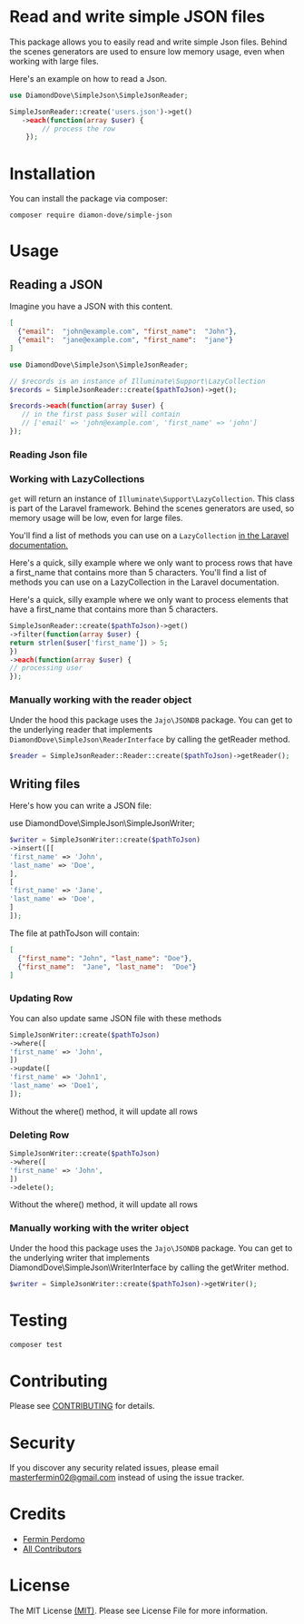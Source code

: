 # Read and write simple JSON files

This package allows you to easily read and write simple Json files. Behind the scenes generators are used to ensure low memory usage, even when working with large files.

Here's an example on how to read a Json.

```php
use DiamondDove\SimpleJson\SimpleJsonReader;

SimpleJsonReader::create('users.json')->get()
   ->each(function(array $user) {
        // process the row
    });
```
# Installation
You can install the package via composer:

```
composer require diamon-dove/simple-json
```

# Usage
## Reading a JSON
Imagine you have a JSON with this content.

```json
[
  {"email":  "john@example.com", "first_name":  "John"}, 
  {"email":  "jane@example.com", "first_name":  "jane"}
]
```

```php
use DiamondDove\SimpleJson\SimpleJsonReader;

// $records is an instance of Illuminate\Support\LazyCollection
$records = SimpleJsonReader::create($pathToJson)->get();

$records->each(function(array $user) {
   // in the first pass $user will contain
   // ['email' => 'john@example.com', 'first_name' => 'john']
});
```

### Reading Json file
### Working with LazyCollections
`get` will return an instance of `Illuminate\Support\LazyCollection`. This class is part of the Laravel framework. Behind the scenes generators are used, so memory usage will be low, even for large files.

You'll find a list of methods you can use on a `LazyCollection` [in the Laravel documentation.](https://laravel.com/docs/master/collections#the-enumerable-contract)

Here's a quick, silly example where we only want to process rows that have a first_name that contains more than 5 characters.
You'll find a list of methods you can use on a LazyCollection in the Laravel documentation.

Here's a quick, silly example where we only want to process elements that have a first_name that contains more than 5 characters.
```php
SimpleJsonReader::create($pathToJson)->get()
->filter(function(array $user) {
return strlen($user['first_name']) > 5;
})
->each(function(array $user) {
// processing user
});
```

### Manually working with the reader object
Under the hood this package uses the `Jajo\JSONDB` package. You can get to the underlying reader that implements `DiamondDove\SimpleJson\ReaderInterface` by calling the getReader method.

```php
$reader = SimpleJsonReader::Reader::create($pathToJson)->getReader();
```

## Writing files
Here's how you can write a JSON file:

use DiamondDove\SimpleJson\SimpleJsonWriter;
```php
$writer = SimpleJsonWriter::create($pathToJson)
->insert([[
'first_name' => 'John',
'last_name' => 'Doe',
],
[
'first_name' => 'Jane',
'last_name' => 'Doe',
]
]);
```
The file at pathToJson will contain:

```json
[
  {"first_name": "John", "last_name": "Doe"},
  {"first_name":  "Jane", "last_name":  "Doe"}
]
```

### Updating Row
You can also update same JSON file with these methods
```php
SimpleJsonWriter::create($pathToJson)
->where([
'first_name' => 'John',
])
->update([
'first_name' => 'John1',
'last_name' => 'Doe1',
]);
```
Without the where() method, it will update all rows

### Deleting Row

```php
SimpleJsonWriter::create($pathToJson)
->where([
'first_name' => 'John',
])
->delete();
```

Without the where() method, it will update all rows

### Manually working with the writer object
Under the hood this package uses the `Jajo\JSONDB` package. You can get to the underlying writer that implements DiamondDove\SimpleJson\WriterInterface by calling the getWriter method.

```php
$writer = SimpleJsonWriter::create($pathToJson)->getWriter();
```

# Testing
```sh 
composer test
```

# Contributing
Please see [CONTRIBUTING](https://github.com/diamond-dove/simple-json/blob/main/CONTRIBUTING.md) for details.

# Security
If you discover any security related issues, please email masterfermin02@gmail.com instead of using the issue tracker.

# Credits
- [Fermin Perdomo](https://github.com/masterfermin02)
- [All Contributors](../../contributors)

# License
The MIT License [(MIT)](LICENSE.md). Please see License File for more information.
